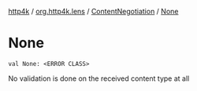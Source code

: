 [http4k](../../index.md) / [org.http4k.lens](../index.md) / [ContentNegotiation](index.md) / [None](./-none.md)

# None

`val None: <ERROR CLASS>`

No validation is done on the received content type at all


